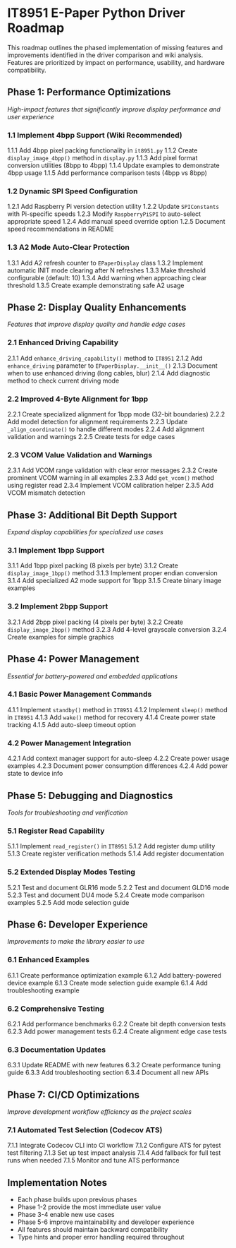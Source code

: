 # IT8951 E-Paper Python Driver Roadmap

This roadmap outlines the phased implementation of missing features and improvements identified in the driver comparison and wiki analysis. Features are prioritized by impact on performance, usability, and hardware compatibility.

## Phase 1: Performance Optimizations
*High-impact features that significantly improve display performance and user experience*

### 1.1 Implement 4bpp Support (Wiki Recommended)
1.1.1 Add 4bpp pixel packing functionality in `it8951.py`
1.1.2 Create `display_image_4bpp()` method in `display.py`
1.1.3 Add pixel format conversion utilities (8bpp to 4bpp)
1.1.4 Update examples to demonstrate 4bpp usage
1.1.5 Add performance comparison tests (4bpp vs 8bpp)

### 1.2 Dynamic SPI Speed Configuration
1.2.1 Add Raspberry Pi version detection utility
1.2.2 Update `SPIConstants` with Pi-specific speeds
1.2.3 Modify `RaspberryPiSPI` to auto-select appropriate speed
1.2.4 Add manual speed override option
1.2.5 Document speed recommendations in README

### 1.3 A2 Mode Auto-Clear Protection
1.3.1 Add A2 refresh counter to `EPaperDisplay` class
1.3.2 Implement automatic INIT mode clearing after N refreshes
1.3.3 Make threshold configurable (default: 10)
1.3.4 Add warning when approaching clear threshold
1.3.5 Create example demonstrating safe A2 usage

## Phase 2: Display Quality Enhancements
*Features that improve display quality and handle edge cases*

### 2.1 Enhanced Driving Capability
2.1.1 Add `enhance_driving_capability()` method to `IT8951`
2.1.2 Add `enhance_driving` parameter to `EPaperDisplay.__init__()`
2.1.3 Document when to use enhanced driving (long cables, blur)
2.1.4 Add diagnostic method to check current driving mode

### 2.2 Improved 4-Byte Alignment for 1bpp
2.2.1 Create specialized alignment for 1bpp mode (32-bit boundaries)
2.2.2 Add model detection for alignment requirements
2.2.3 Update `_align_coordinate()` to handle different modes
2.2.4 Add alignment validation and warnings
2.2.5 Create tests for edge cases

### 2.3 VCOM Value Validation and Warnings
2.3.1 Add VCOM range validation with clear error messages
2.3.2 Create prominent VCOM warning in all examples
2.3.3 Add `get_vcom()` method using register read
2.3.4 Implement VCOM calibration helper
2.3.5 Add VCOM mismatch detection

## Phase 3: Additional Bit Depth Support
*Expand display capabilities for specialized use cases*

### 3.1 Implement 1bpp Support
3.1.1 Add 1bpp pixel packing (8 pixels per byte)
3.1.2 Create `display_image_1bpp()` method
3.1.3 Implement proper endian conversion
3.1.4 Add specialized A2 mode support for 1bpp
3.1.5 Create binary image examples

### 3.2 Implement 2bpp Support
3.2.1 Add 2bpp pixel packing (4 pixels per byte)
3.2.2 Create `display_image_2bpp()` method
3.2.3 Add 4-level grayscale conversion
3.2.4 Create examples for simple graphics

## Phase 4: Power Management
*Essential for battery-powered and embedded applications*

### 4.1 Basic Power Management Commands
4.1.1 Implement `standby()` method in `IT8951`
4.1.2 Implement `sleep()` method in `IT8951`
4.1.3 Add `wake()` method for recovery
4.1.4 Create power state tracking
4.1.5 Add auto-sleep timeout option

### 4.2 Power Management Integration
4.2.1 Add context manager support for auto-sleep
4.2.2 Create power usage examples
4.2.3 Document power consumption differences
4.2.4 Add power state to device info

## Phase 5: Debugging and Diagnostics
*Tools for troubleshooting and verification*

### 5.1 Register Read Capability
5.1.1 Implement `read_register()` in `IT8951`
5.1.2 Add register dump utility
5.1.3 Create register verification methods
5.1.4 Add register documentation

### 5.2 Extended Display Modes Testing
5.2.1 Test and document GLR16 mode
5.2.2 Test and document GLD16 mode
5.2.3 Test and document DU4 mode
5.2.4 Create mode comparison examples
5.2.5 Add mode selection guide

## Phase 6: Developer Experience
*Improvements to make the library easier to use*

### 6.1 Enhanced Examples
6.1.1 Create performance optimization example
6.1.2 Add battery-powered device example
6.1.3 Create mode selection guide example
6.1.4 Add troubleshooting example

### 6.2 Comprehensive Testing
6.2.1 Add performance benchmarks
6.2.2 Create bit depth conversion tests
6.2.3 Add power management tests
6.2.4 Create alignment edge case tests

### 6.3 Documentation Updates
6.3.1 Update README with new features
6.3.2 Create performance tuning guide
6.3.3 Add troubleshooting section
6.3.4 Document all new APIs

## Phase 7: CI/CD Optimizations
*Improve development workflow efficiency as the project scales*

### 7.1 Automated Test Selection (Codecov ATS)
7.1.1 Integrate Codecov CLI into CI workflow
7.1.2 Configure ATS for pytest test filtering
7.1.3 Set up test impact analysis
7.1.4 Add fallback for full test runs when needed
7.1.5 Monitor and tune ATS performance

## Implementation Notes

- Each phase builds upon previous phases
- Phase 1-2 provide the most immediate user value
- Phase 3-4 enable new use cases
- Phase 5-6 improve maintainability and developer experience
- All features should maintain backward compatibility
- Type hints and proper error handling required throughout